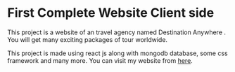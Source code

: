 # First Complete Website Client side

This project is a website  of an travel agency named Destination Anywhere . You will get many exciting packages of tour worldwide.

This project is made using react js along with mongodb database, some css framework and many more.
You can visit my website from  [here](https://destination-anywhere-firebase.web.app).

